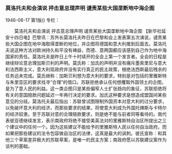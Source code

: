 ### 莫洛托夫和会演说  抨击意总理声明  谴责某些大国垄断地中海企图

1946-08-17
第1版()
专栏：

　　莫洛托夫和会演说
    抨击意总理声明
    谴责某些大国垄断地中海企图
    【新华社延安十四日电】巴黎讯：苏外长莫洛托夫昨日在巴黎和会上发表第五次演说，谴责某些大国企图在地中海取得垄断的地位，并企图将德国和意大利推到后面去。莫洛托夫说这种方法对欧洲持久和平没有裨益，而德、意两国都应该感到自己作为地中海国家的责任。莫洛托夫是昨日上午十时续开的全会上第一个发言者。全会的日程是继续辩论意总理加斯贝利的声明。莫氏称：加氏的声明并没有痛斥墨索里尼与意大利法西斯主义，意大利现政府并没有实行真正的民主政策，根绝法西斯最后残余的任务远未完成。莫氏继称：加斯贝利想为意大利的要求，特别是对包括的里雅斯特与朱里亚区的要求找寻“合理”的借口。苏联拒绝承认任何想攫取外国领土的企图，是为了意人民的利益。这一类企图只是某些偏窄人士扩张趋向的象征，苏联拒绝将有关的意国赔款问题延迟一年再行决定的要求。加氏这种要求是想造成盟国间某些意见的分歧。莫洛托夫最后指出：苏联曾试图限制外国资本对意大利的过分要求，以免破坏意大利的经济，而那些要求的结果，将使意大利成为外国托辣斯与卡特尔的经济奴隶。至于苏联对意的合理赔款要求，则是绝不能与前者同等看待的。南代表彼亚德继续发言，表示南政府将绝不接受美英法对的里雅斯特自治区所提出之三个建议中的任何一个。因为这些建议不能给予的里雅斯特人民以任何自治政府。而如果把那些建议的法令包容做自治区的法律，这真是最大的讽刺。彼氏宣称：和其他三个草案差异极大的苏联草案，是唯一的民主方案；南政府愿以苏联建议案作为谈判的基础。
